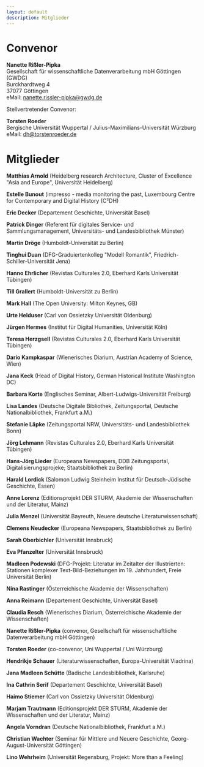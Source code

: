 ```yaml
---
layout: default
description: Mitglieder
---
```


# Convenor

**Nanette Rißler-Pipka**    
Gesellschaft für wissenschaftliche Datenverarbeitung mbH Göttingen (GWDG)  
Burckhardtweg 4  
37077 Göttingen     
eMail: nanette.rissler-pipka@gwdg.de

Stellvertretender Convenor:

**Torsten Roeder**  
Bergische Universität Wuppertal / Julius-Maximilians-Universität Würzburg  
eMail: dh@torstenroeder.de

# Mitglieder

**Matthias Arnold** (Heidelberg research Architecture, Cluster of Excellence "Asia and Europe", Universität Heidelberg)   

**Estelle Bunout** (impresso - media monitoring the past, Luxembourg Centre for Contemporary and Digital History (C²DH)

**Eric Decker** (Departement Geschichte, Universität Basel)   

**Patrick Dinger** (Referent für digitales Service- und Sammlungsmanagement, Universitäts- und Landesbibliothek Münster)

**Martin Dröge** (Humboldt-Universität zu Berlin)

**Tinghui Duan** (DFG-Graduiertenkolleg "Modell Romantik", Friedrich-Schiller-Universität Jena)

**Hanno Ehrlicher** (Revistas Culturales 2.0, Eberhard Karls Universität Tübingen)  

**Till Grallert** (Humboldt-Universität zu Berlin)

**Mark Hall** (The Open University: Milton Keynes, GB)

**Urte Helduser** (Carl von Ossietzky Universität Oldenburg)  

**Jürgen Hermes** (Institut für Digital Humanities, Universität Köln)

**Teresa Herzgsell** (Revistas Culturales 2.0, Eberhard Karls Universität Tübingen)    

**Dario Kampkaspar** (Wienerisches Diarium, Austrian Academy of Science, Wien)    

**Jana Keck** (Head of Digital History, German Historical Institute Washington DC)    

**Barbara Korte** (Englisches Seminar, Albert-Ludwigs-Universität Freiburg)  

**Lisa Landes** (Deutsche Digitale Bibliothek, Zeitungsportal, Deutsche Nationalbibliothek, Frankfurt a.M.)    

**Stefanie Läpke** (Zeitungsportal NRW, Universitäts- und Landesbibliothek Bonn)    

**Jörg Lehmann** (Revistas Culturales 2.0, Eberhard Karls Universität Tübingen)    

**Hans-Jörg Lieder** (Europeana Newspapers, DDB Zeitungsportal, Digitalisierungsprojeke; Staatsbibliothek zu Berlin)    

**Harald Lordick** (Salomon Ludwig Steinheim Institut für Deutsch-Jüdische Geschichte, Essen)  

**Anne Lorenz** (Editionsprojekt DER STURM, Akademie der Wissenschaften und der Literatur, Mainz)    

**Julia Menzel** (Universität Bayreuth, Neuere deutsche Literaturwissenschaft)    

**Clemens Neudecker** (Europeana Newspapers, Staatsbibliothek zu Berlin)    

**Sarah Oberbichler** (Universität Innsbruck)

**Eva Pfanzelter** (Universität Innsbruck)

**Madleen Podewski** (DFG-Projekt: Literatur im Zeitalter der Illustrierten: Stationen komplexer Text-Bild-Beziehungen im 19. Jahrhundert, Freie Universität Berlin)

**Nina Rastinger** (Österreichische Akademie der Wissenschaften)

**Anna Reimann** (Departement Geschichte, Universität Basel)   

**Claudia Resch** (Wienerisches Diarium, Österreichische Akademie der Wissenschaften)    

**Nanette Rißler-Pipka** (convenor, Gesellschaft für wissenschaftliche Datenverarbeitung mbH Göttingen)    

**Torsten Roeder** (co-convenor, Uni Wuppertal / Uni Würzburg)  

**Hendrikje Schauer** (Literaturwissenschaften, Europa-Universität Viadrina)

**Jana Madleen Schütte** (Badische Landesbibliothek, Karlsruhe)  

**Ina Cathrin Serif** (Departement Geschichte, Universität Basel)   

**Haimo Stiemer** (Carl von Ossietzky Universität Oldenburg)

**Marjam Trautmann** (Editionsprojekt DER STURM, Akademie der Wissenschaften und der Literatur, Mainz)

**Angela Vorndran** (Deutsche Nationalbibliothek, Frankfurt a.M.)

**Christian Wachter** (Seminar für Mittlere und Neuere Geschichte, Georg-August-Universität Göttingen)

**Lino Wehrheim** (Universität Regensburg, Projekt: More than a Feeling)
